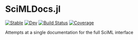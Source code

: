 # SciMLDocs.jl

[![Stable](https://img.shields.io/badge/docs-stable-blue.svg)](http://docs.sciml.ai/stable)
[![Dev](https://img.shields.io/badge/docs-dev-blue.svg)](http://docs.sciml.ai/dev)
[![Build Status](https://github.com/SciML/LinearSolvers.jl/workflows/CI/badge.svg)](https://github.com/SciML/LinearSolvers.jl/actions)
[![Coverage](https://codecov.io/gh/SciML/LinearSolvers.jl/branch/master/graph/badge.svg)](https://codecov.io/gh/SciML/LinearSolvers.jl)

Attempts at a single documentation for the full SciML interface
